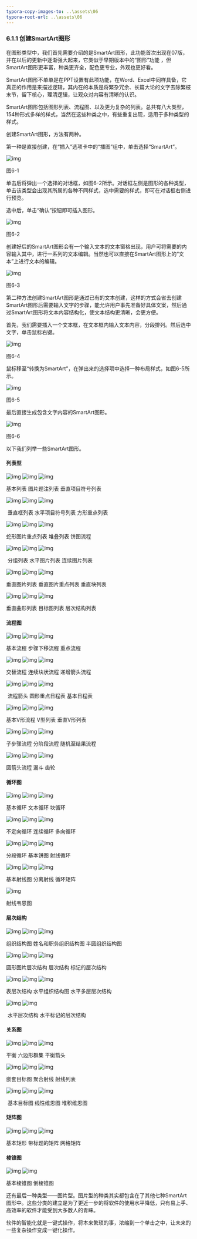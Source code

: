 ```yaml
---
typora-copy-images-to: ..\assets\06
typora-root-url: ..\assets\06
---
```


### 6.1.1  创建SmartArt图形

在图形类型中，我们首先需要介绍的是SmartArt图形，此功能首次出现在07版，并在以后的更新中逐渐强大起来，它类似于早期版本中的“图形”功能 ，但SmartArt图形更丰富，种类更齐全，配色更专业，外观也更好看。

SmartArt图形不单单是在PPT设置有此项功能，在Word、Excel中同样具备，它真正的作用是来描述逻辑，其内在的本质是将繁杂冗余、长篇大论的文字去除繁枝末节，留下核心，理清逻辑，让观众对内容有清晰的认识。

SmartArt图形包括图形列表、流程图、以及更为复杂的列表。总共有八大类型，154种形式多样的样式，当然在这些种类之中，有些重复出现，适用于多种类型的样式。

创建SmartArt图形，方法有两种。

第一种是直接创建，在“插入”选项卡中的“插图”组中，单击选择“SmartArt”。

![img](/assets/06/image001.jpg)

图6-1

单击后将弹出一个选择的对话框，如图6-2所示。对话框左侧是图形的各种类型，单击该类型会出现其所属的各种不同样式，选中需要的样式，即可在对话框右侧进行预览。

选中后，单击“确认”按钮即可插入图形。

![img](/assets/06/image002.jpg)

图6-2

创建好后的SmartArt图形会有一个输入文本的文本窗格出现，用户可将需要的内容输入其中，进行一系列的文本编辑。当然也可以直接在SmartArt图形上的“文本”上进行文本的编辑。

![img](/assets/06/image003.jpg)

图6-3

第二种方法创建SmartArt图形是通过已有的文本创建，这样的方式会省去创建SmartArt图形后需要输入文字的步骤，能允许用户事先准备好具体文案，然后通过SmartArt图形将文本内容结构化，使文本结构更清晰，会更方便。

首先，我们需要插入一个文本框，在文本框内输入文本内容，分段排列。然后选中文字，单击鼠标右键。

![img](/assets/06/image004.png)

图6-4

鼠标移至“转换为SmartArt”，在弹出来的选择项中选择一种布局样式，如图6-5所示。

![img](/assets/06/image005.jpg)

图6-5

最后直接生成包含文字内容的SmartArt图形。

![img](/assets/06/image006.jpg)

图6-6

以下我们列举一些SmartArt图形。

#### **列表型**

![img](/assets/06/image007.jpg)   ![img](/assets/06/image008.jpg)   ![img](/assets/06/image009.jpg)

基本列表                 图片题注列表             垂直项目符号列表

![img](/assets/06/image010.jpg)   ![img](/assets/06/image011.jpg)   ![img](/assets/06/image012.jpg)

​       垂直框列表               水平项目符号列表           方形重点列表        

![img](/assets/06/image013.jpg)   ![img](/assets/06/image014.jpg)   ![img](/assets/06/image015.jpg) 

蛇形图片重点列表                堆叠列表                  饼图流程        

![img](/assets/06/image016.jpg)   ![img](/assets/06/image017.jpg)   ![img](/assets/06/image018.jpg)

​       分组列表                    水平图片列表              连续图片列表      

![img](/assets/06/image019.jpg)   ![img](/assets/06/image020.jpg)   ![img](/assets/06/image021.jpg)

垂直图片列表               垂直图片重点列表             垂直块列表    

![img](/assets/06/image022.jpg)   ![img](/assets/06/image023.jpg)  ![img](/assets/06/image024.jpg)

垂直曲形列表                   目标图列表                层次结构列表 

#### **流程图**

![img](/assets/06/image025.jpg)   ![img](/assets/06/image026.jpg)  ![img](/assets/06/image027.jpg)

基本流程                    步骤下移流程               重点流程  

![img](/assets/06/image028.jpg)   ![img](/assets/06/image029.jpg)  ![img](/assets/06/image030.jpg)

交替流程                  连续块状流程               递增箭头流程            

![img](/assets/06/image031.jpg)  ![img](/assets/06/image032.jpg)  ![img](/assets/06/image033.jpg) 

​        流程箭头                 圆形重点日程表            基本日程表        

![img](/assets/06/image034.jpg)  ![img](/assets/06/image035.jpg)  ![img](/assets/06/image036.jpg)

基本V形流程                  V型列表              垂直V形列表 

![img](/assets/06/image037.jpg)  ![img](/assets/06/image038.jpg)  ![img](/assets/06/image039.jpg)

子步骤流程                 分阶段流程             随机至结果流程

![img](/assets/06/image040.jpg)  ![img](/assets/06/image041.jpg)  ![img](/assets/06/image042.jpg)

圆箭头流程                    漏斗                    齿轮   

#### **循环图**

![img](/assets/06/image043.jpg)  ![img](/assets/06/image044.jpg)  ![img](/assets/06/image045.jpg)

基本循环                   文本循环                   块循环

![img](/assets/06/image046.jpg)  ![img](/assets/06/image047.jpg)   ![img](/assets/06/image048.jpg)

不定向循环                  连续循环                  多向循环

![img](/assets/06/image049.jpg)  ![img](/assets/06/image050.jpg)   ![img](/assets/06/image051.jpg)

分段循环                    基本饼图                  射线循环          

![img](/assets/06/image052.jpg)  ![img](/assets/06/image053.jpg)  ![img](/assets/06/image054.jpg)

基本射线图                  分离射线                  循环矩阵             

![img](/assets/06/image055.jpg)

射线韦恩图

#### **层次结构**

![img](/assets/06/image056.jpg)  ![img](/assets/06/image057.jpg)  ![img](/assets/06/image058.jpg)

组织结构图             姓名和职务组织结构图         半圆组织结构图       

![img](/assets/06/image059.jpg)  ![img](/assets/06/image060.jpg)  ![img](/assets/06/image061.jpg)

圆形图片层次结构               层次结构                标记的层次结构      

![img](/assets/06/image062.jpg)  ![img](/assets/06/image063.jpg)  ![img](/assets/06/image064.jpg)

表层次结构                水平组织结构图           水平多层层次结构           

![img](/assets/06/image065.jpg)  ![img](/assets/06/image066.jpg)  

​      水平层次结构             水平标记的层次结构                   

#### **关系图**

![img](/assets/06/image067.jpg)  ![img](/assets/06/image068.jpg)  ![img](/assets/06/image069.jpg)

平衡                    六边形群集                 平衡箭头

![img](/assets/06/image070.jpg)  ![img](/assets/06/image071.jpg)  ![img](/assets/06/image072.jpg)

嵌套目标图                聚合射线                   射线列表        

![img](/assets/06/image073.jpg)  ![img](/assets/06/image074.jpg)  ![img](/assets/06/image075.jpg)

​       基本目标图                 线性维恩图               堆积维恩图  

#### **矩阵图**

![img](/assets/06/image076.jpg)  ![img](/assets/06/image077.jpg)  ![img](/assets/06/image078.jpg)

基本矩形                   带标题的矩阵              网格矩阵       

#### **棱锥图**

![img](/assets/06/image079.jpg)  ![img](/assets/06/image080.jpg)

基本棱锥图                   倒棱锥图 

还有最后一种类型——图片型。图片型的种类其实都包含在了其他七种SmartArt图形中。这些分类的建立是为了更近一步的将软件的使用水平降低，只有易上手、高效率的软件才能受到大多数人的青睐。

软件的智能化就是一键式操作，将本来繁琐的事，浓缩到一个单击之中，让未来的一些复杂操作变成一键化操作。